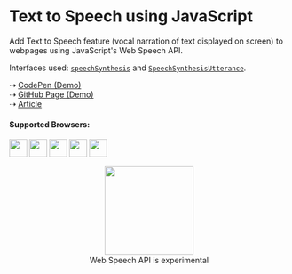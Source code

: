# Text to Speech using JavaScript

Add Text to Speech feature (vocal narration of text displayed on screen) to webpages using JavaScript's Web Speech API.  

Interfaces used: <a href="https://developer.mozilla.org/en-US/docs/Web/API/SpeechSynthesis" target=_blank>`speechSynthesis`</a> and <a href="https://developer.mozilla.org/en-US/docs/Web/API/SpeechSynthesisUtterance" target=_blank>`SpeechSynthesisUtterance`</a>.

&#x21e2; <a href="https://codepen.io/rpsthecoder/pen/PGXvby" target=_blank>CodePen (Demo)</a>  
&#x21e2; <a href="http://bit.ly/jsspeechsynthesis" target=_blank>GitHub Page (Demo)</a>  
&#x21e2; <a href='http://www.hongkiat.com/blog/text-to-speech/' target=_blank>Article</a>

#### Supported Browsers:  

<img src="https://github.com/alrra/browser-logos/raw/master/src/chrome/chrome_256x256.png" width=32px> <img src="https://github.com/alrra/browser-logos/raw/master/src/edge/edge_256x256.png" width=32px> <img src="https://github.com/alrra/browser-logos/raw/master/src/firefox/firefox_256x256.png" width=32px> <img src="https://github.com/alrra/browser-logos/raw/master/src/safari/safari_256x256.png" width=32px> <img src="https://github.com/alrra/browser-logos/raw/master/src/opera/opera_256x256.png" width=32px>


<p align=center><img src="https://octodex.github.com/images/labtocat.png" width=160px><br>Web Speech API is experimental</p>
